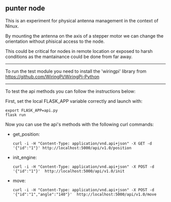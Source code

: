 punter node
-----------

This is an experiment for physical antenna management in the context of Ninux.

By mounting the antenna on the axis of a stepper motor we can change the orientation
without phisical access to the node.

This could be critical for nodes in remote location or exposed to harsh conditions as
the mantainance could be done from far away.

-----------
To run the test module you need to install the 'wiringpi' library from https://github.com/WiringPi/WiringPi-Python

-----------
To test the api methods you can follow the instructions below:

First, set the local FLASK_APP variable correctly and launch with:

~~~~
export FLASK_APP=api.py
flask run
~~~~

Now you can use the api's methods with the following curl commands:

* get_position:
  ~~~~
  curl -i -H "Content-Type: application/vnd.api+json" -X GET -d '{"id":"1"}' http://localhost:5000/api/v1.0/position
  ~~~~

* init_engine:
  ~~~~
  curl -i -H "Content-Type: application/vnd.api+json" -X POST -d '{"id":"1"}'  http://localhost:5000/api/v1.0/init
  ~~~~

* move:
  ~~~~
  curl -i -H "Content-Type: application/vnd.api+json" -X POST -d '{"id":"1","angle":"140"}'  http://localhost:5000/api/v1.0/move
  ~~~~